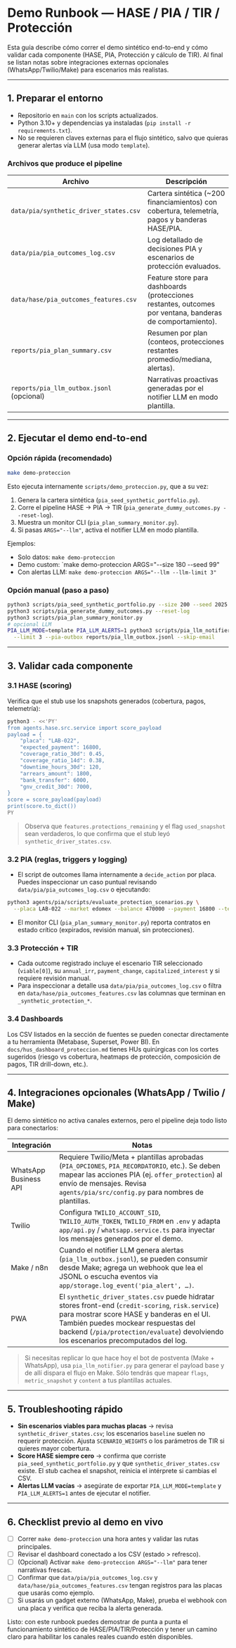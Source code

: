 # Demo Runbook — HASE / PIA / TIR / Protección

Esta guía describe cómo correr el demo sintético end-to-end y cómo validar cada componente (HASE, PIA, Protección y cálculo de TIR). Al final se listan notas sobre integraciones externas opcionales (WhatsApp/Twilio/Make) para escenarios más realistas.

---

## 1. Preparar el entorno
- Repositorio en `main` con los scripts actualizados.
- Python 3.10+ y dependencias ya instaladas (`pip install -r requirements.txt`).
- No se requieren claves externas para el flujo sintético, salvo que quieras generar alertas vía LLM (usa modo `template`).

### Archivos que produce el pipeline
| Archivo | Descripción |
| --- | --- |
| `data/pia/synthetic_driver_states.csv` | Cartera sintética (~200 financiamientos) con cobertura, telemetría, pagos y banderas HASE/PIA. |
| `data/pia/pia_outcomes_log.csv` | Log detallado de decisiones PIA y escenarios de protección evaluados. |
| `data/hase/pia_outcomes_features.csv` | Feature store para dashboards (protecciones restantes, outcomes por ventana, banderas de comportamiento). |
| `reports/pia_plan_summary.csv` | Resumen por plan (conteos, protecciones restantes promedio/mediana, alertas). |
| `reports/pia_llm_outbox.jsonl` (opcional) | Narrativas proactivas generadas por el notifier LLM en modo plantilla. |

---

## 2. Ejecutar el demo end-to-end

### Opción rápida (recomendado)
```bash
make demo-proteccion
```
Esto ejecuta internamente `scripts/demo_proteccion.py`, que a su vez:
1. Genera la cartera sintética (`pia_seed_synthetic_portfolio.py`).
2. Corre el pipeline HASE → PIA → TIR (`pia_generate_dummy_outcomes.py --reset-log`).
3. Muestra un monitor CLI (`pia_plan_summary_monitor.py`).
4. Si pasas `ARGS="--llm"`, activa el notifier LLM en modo plantilla.

Ejemplos:
- Solo datos: `make demo-proteccion`
- Demo custom: `make demo-proteccion ARGS="--size 180 --seed 99"
- Con alertas LLM: `make demo-proteccion ARGS="--llm --llm-limit 3"`

### Opción manual (paso a paso)
```bash
python3 scripts/pia_seed_synthetic_portfolio.py --size 200 --seed 2025
python3 scripts/pia_generate_dummy_outcomes.py --reset-log
python3 scripts/pia_plan_summary_monitor.py
# opcional LLM
PIA_LLM_MODE=template PIA_LLM_ALERTS=1 python3 scripts/pia_llm_notifier.py \
  --limit 3 --pia-outbox reports/pia_llm_outbox.jsonl --skip-email
```

---

## 3. Validar cada componente

### 3.1 HASE (scoring)
Verifica que el stub use los snapshots generados (cobertura, pagos, telemetría):
```bash
python3 - <<'PY'
from agents.hase.src.service import score_payload
payload = {
    "placa": "LAB-022",
    "expected_payment": 16800,
    "coverage_ratio_30d": 0.45,
    "coverage_ratio_14d": 0.38,
    "downtime_hours_30d": 120,
    "arrears_amount": 1800,
    "bank_transfer": 6000,
    "gnv_credit_30d": 7000,
}
score = score_payload(payload)
print(score.to_dict())
PY
```
> Observa que `features.protections_remaining` y el flag `used_snapshot` sean verdaderos, lo que confirma que el stub leyó `synthetic_driver_states.csv`.

### 3.2 PIA (reglas, triggers y logging)
- El script de outcomes llama internamente a `decide_action` por placa. Puedes inspeccionar un caso puntual revisando `data/pia/pia_outcomes_log.csv` o ejecutando:
```bash
python3 agents/pia/scripts/evaluate_protection_scenarios.py \
  --placa LAB-022 --market edomex --balance 470000 --payment 16800 --term 44
```
- El monitor CLI (`pia_plan_summary_monitor.py`) reporta contratos en estado crítico (expirados, revisión manual, sin protecciones).

### 3.3 Protección + TIR
- Cada outcome registrado incluye el escenario TIR seleccionado (`viable[0]`), su `annual_irr`, `payment_change`, `capitalized_interest` y si requiere revisión manual.
- Para inspeccionar a detalle usa `data/pia/pia_outcomes_log.csv` o filtra en `data/hase/pia_outcomes_features.csv` las columnas que terminan en `_synthetic_protection_*`.

### 3.4 Dashboards
Los CSV listados en la sección de fuentes se pueden conectar directamente a tu herramienta (Metabase, Superset, Power BI). En `docs/hus_dashboard_proteccion.md` tienes HUs quirúrgicas con los cortes sugeridos (riesgo vs cobertura, heatmaps de protección, composición de pagos, TIR drill-down, etc.).

---

## 4. Integraciones opcionales (WhatsApp / Twilio / Make)

El demo sintético no activa canales externos, pero el pipeline deja todo listo para conectarlos:

| Integración | Notas |
| --- | --- |
| WhatsApp Business API | Requiere Twilio/Meta + plantillas aprobadas (`PIA_OPCIONES`, `PIA_RECORDATORIO`, etc.). Se deben mapear las acciones PIA (ej. `offer_protection`) al envío de mensajes. Revisa `agents/pia/src/config.py` para nombres de plantillas. |
| Twilio | Configura `TWILIO_ACCOUNT_SID`, `TWILIO_AUTH_TOKEN`, `TWILIO_FROM` en `.env` y adapta `app/api.py` / `whatsapp.service.ts` para inyectar los mensajes generados por el demo. |
| Make / n8n | Cuando el notifier LLM genera alertas (`pia_llm_outbox.jsonl`), se pueden consumir desde Make; agrega un webhook que lea el JSONL o escucha eventos via `app/storage.log_event('pia_alert', …)`. |
| PWA | El `synthetic_driver_states.csv` puede hidratar stores front-end (`credit-scoring`, `risk.service`) para mostrar score HASE y banderas en el UI. También puedes mockear respuestas del backend (`/pia/protection/evaluate`) devolviendo los escenarios precomputados del log. |

> Si necesitas replicar lo que hace hoy el bot de postventa (Make + WhatsApp), usa `pia_llm_notifier.py` para generar el payload base y de allí dispara el flujo en Make. Sólo tendrás que mapear `flags`, `metric_snapshot` y `content` a tus plantillas actuales.

---

## 5. Troubleshooting rápido
- **Sin escenarios viables para muchas placas** → revisa `synthetic_driver_states.csv`; los escenarios `baseline` suelen no requerir protección. Ajusta `SCENARIO_WEIGHTS` o los parámetros de TIR si quieres mayor cobertura.
- **Score HASE siempre cero** → confirma que corriste `pia_seed_synthetic_portfolio.py` y que `synthetic_driver_states.csv` existe. El stub cachea el snapshot, reinicia el intérprete si cambias el CSV.
- **Alertas LLM vacías** → asegúrate de exportar `PIA_LLM_MODE=template` y `PIA_LLM_ALERTS=1` antes de ejecutar el notifier.

---

## 6. Checklist previo al demo en vivo
- [ ] Correr `make demo-proteccion` una hora antes y validar las rutas principales.
- [ ] Revisar el dashboard conectado a los CSV (estado > refresco). 
- [ ] (Opcional) Activar `make demo-proteccion ARGS="--llm"` para tener narrativas frescas.
- [ ] Confirmar que `data/pia/pia_outcomes_log.csv` y `data/hase/pia_outcomes_features.csv` tengan registros para las placas que usarás como ejemplo.
- [ ] Si usarás un gadget externo (WhatsApp, Make), prueba el webhook con una placa y verifica que reciba la alerta generada.

Listo: con este runbook puedes demostrar de punta a punta el funcionamiento sintético de HASE/PIA/TIR/Protección y tener un camino claro para habilitar los canales reales cuando estén disponibles.
